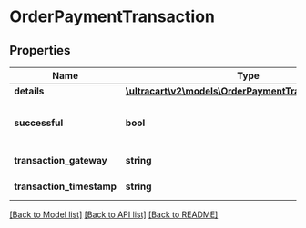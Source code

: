 # OrderPaymentTransaction

## Properties
Name | Type | Description | Notes
------------ | ------------- | ------------- | -------------
**details** | [**\ultracart\v2\models\OrderPaymentTransactionDetail[]**](OrderPaymentTransactionDetail.md) | Details | [optional] 
**successful** | **bool** | True if the transaction was successful | [optional] 
**transaction_gateway** | **string** | Transaction gateway | [optional] 
**transaction_timestamp** | **string** | Transaction date/time | [optional] 

[[Back to Model list]](../README.md#documentation-for-models) [[Back to API list]](../README.md#documentation-for-api-endpoints) [[Back to README]](../README.md)


